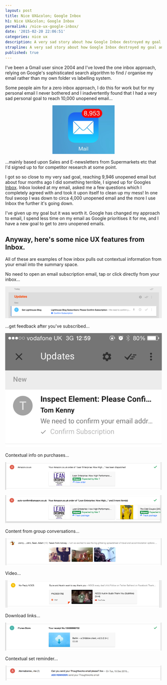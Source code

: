 ```yaml
---
layout: post
title: Nice UX&colon; Google Inbox
h1: Nice UX&colon; Google Inbox
permalink: /nice-ux-google-inbox/
date: '2015-02-20 22:06:51'
categories: nice ux
description: A very sad story about how Google Inbox destroyed my goal and why I forgive it.
strapline: A very sad story about how Google Inbox destroyed my goal and why I forgive it.
published: true
---
```


I've been a Gmail user since 2004 and I've loved the one inbox approach, relying on Google's sophisticated search algorithm to find / organise my email rather than my own folder vs labelling system.

Some people aim for a zero inbox approach, I do this for work but for my personal email I never bothered and I inadvertently found that I had a very sad personal goal to reach 10,000 unopened email...


<div style="margin-left:auto; margin-right:auto; max-width:200px;">
<img alt="8,953 Unopened emails, nearing capacity" src="/images/temp-content/unopened-email-nearing-capacity.png">
</div>



...mainly based upon Sales and E-newsletters from Supermarkets etc that I'd signed up to for competitor research at some point.

I got so so close to my very sad goal, reaching 9,946 unopened email but about four months ago I did something terrible, I signed up for Googles [Inbox](https://inbox.google.com/). Inbox looked at my email, asked me a few questions which I completely agreed with and took it upon itself to clean up my mess! In one foul swoop I was down to circa 4,000 unopened email and the more I use Inbox the further it's going down.

I've given up my goal but it was worth it. Google has changed my approach to email, I spend less time on my email as Google prioritises it for me, and I have a new goal to get to zero unopened emails.

## Anyway, here's some nice UX features from Inbox.

All of these are examples of how inbox pulls out contextual information from your email into the summary space.

No need to open an email subscription email, tap or click directly from your inbox...

![Confirm subscription link in summary area](/images/temp-content/nice-ux-google-inbox-confirm-subscription.png)

...get feedback after you've subscribed...

![Confirmation of subscription signup in summary area](/images/temp-content/nice-ux-google-inbox-confirmed-subscription.png)


Contextual info on purchases...


![Purchase update, product shipped and expected delivery date, along with image of product](/images/temp-content/nice-ux-google-inbox-purchase-update.png)

![Showing link to track package](/images/temp-content/nice-ux-google-inbox-purchase-update-shipped.png)

Content from group conversations...


![Images shown from shared conversation](/images/temp-content/nice-ux-google-inbox-story-photos.png)

Video...

![play the video from summary area](/images/temp-content/nice-ux-google-inbox-video.png)

Download links...


![Download itunes app directly from email](/images/temp-content/nice-ux-google-inbox-itunes-download.png)


Contextual set reminder...

![contextual-set-reminder-in-google-inbox.jpg](/images/temp-content/contextual-set-reminder-in-google-inbox.jpg)
